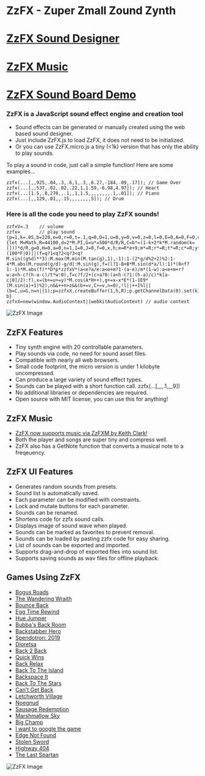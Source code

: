 # ZzFX - Zuper Zmall Zound Zynth

# [ZzFX Sound Designer](https://killedbyapixel.github.io/ZzFX)
# [ZzFX Music](https://keithclark.github.io/ZzFXM/)
# [ZzFX Sound Board Demo](https://codepen.io/KilledByAPixel/full/BaowKzv)

### ZzFX is a JavaScript sound effect engine and creation tool

- Sound effects can be generated or manually created using the web based sound designer.
- Just include ZzFX.js to load ZzFX, it does not need to be initialized.
- Or you can use ZzFX.micro.js a tiny (<1k) version that has only the ability to play sounds.

To play a sound in code, just call a simple function! Here are some examples...

```
zzfx(...[,,925,.04,.3,.6,1,.3,,6.27,-184,.09,.17]); // Game Over
zzfx(...[,,537,.02,.02,.22,1,1.59,-6.98,4.97]); // Heart
zzfx(...[1.5,.8,270,,.1,,1,1.5,,,,,,,,.1,.01]); // Piano
zzfx(...[,,129,.01,,.15,,,,,,,,5]); // Drum
```

### Here is all the code you need to play ZzFX sounds!

```
zzfxV=.3    // volume
zzfx=       // play sound
(p=1,k=.05,b=220,e=0,r=0,t=.1,q=0,D=1,u=0,y=0,v=0,z=0,l=0,E=0,A=0,F=0,c=0,w=1,m=0,B=0)=>{let M=Math,R=44100,d=2*M.PI,G=u*=500*d/R/R,C=b*=(1-k+2*k*M.random(k=[]))*d/R,g=0,H=0,a=0,n=1,I=0,J=0,f=0,x,h;e=R*e+9;m*=R;r*=R;t*=R;c*=R;y*=500*d/R**3;A*=d/R;v*=d/R;z*=R;l=R*l|0;for(h=e+m+r+t+c|0;a<h;k[a++]=f)++J%(100*F|0)||(f=q?1<q?2<q?3<q?M.sin((g%d)**3):M.max(M.min(M.tan(g),1),-1):1-(2*g/d%2+2)%2:1-4*M.abs(M.round(g/d)-g/d):M.sin(g),f=(l?1-B+B*M.sin(d*a/l):1)*(0<f?1:-1)*M.abs(f)**D*p*zzfxV*(a<e?a/e:a<e+m?1-(a-e)/m*(1-w):a<e+m+r?w:a<h-c?(h-a-c)/t*w:0),f=c?f/2+(c>a?0:(a<h-c?1:(h-a)/c)*k[a-c|0]/2):f),x=(b+=u+=y)*M.cos(A*H++),g+=x-x*E*(1-1E9*(M.sin(a)+1)%2),n&&++n>z&&(b+=v,C+=v,n=0),!l||++I%l||(b=C,u=G,n=n||1);p=zzfxX.createBuffer(1,h,R);p.getChannelData(0).set(k);b=zzfxX.createBufferSource();b.buffer=p;b.connect(zzfxX.destination);b.start();return b}
zzfxX=new(window.AudioContext||webkitAudioContext) // audio context
```

![ZzFX Image](/screenshot.jpg)

## ZzFX Features

- Tiny synth engine with 20 controllable parameters.
- Play sounds via code, no need for sound asset files.
- Compatible with nearly all web browsers.
- Small code footprint, the micro version is under 1 kilobyte uncompressed.
- Can produce a large variety of sound effect types.
- Sounds can be played with a short function call. zzfx(...[,,,,.1,,,,9])
- No additional libraries or dependencies are required.
- Open source with MIT license, you can use this for anything!

## ZzFX Music

- [ZzFX now supports music via ZzFXM by Keith Clark!](https://keithclark.github.io/ZzFXM/)
- Both the player and songs are super tiny and compress well.
- ZzFX also has a GetNote function that converts a musical note to a freqeuency.

## ZzFX UI Features

- Generates random sounds from presets.
- Sound list is automatically saved.
- Each parameter can be modified with constraints.
- Lock and mutate buttons for each parameter.
- Sounds can be renamed.
- Shortens code for zzfx sound calls.
- Displays image of sound wave when played.
- Sounds can be marked as favorites to prevent removal.
- Sounds can be loaded by pasting zzfx code for easy sharing.
- List of sounds can be exported and imported.
- Supports drag-and-drop of exported files into sound list.
- Supports saving sounds as wav files for offline playback.

## Games Using ZzFX

- [Bogus Roads](https://www.newgrounds.com/portal/view/747570)
- [The Wandering Wraith](https://js13kgames.com/entries/the-wandering-wraith)
- [Bounce Back](https://www.newgrounds.com/portal/view/755171)
- [Egg Time Rewind](https://killedbyapixel.itch.io/egg-time)
- [Hue Jumper](https://killedbyapixel.itch.io/hue-jumper)
- [Bubba's Back Room](https://js13kgames.com/entries/bubbas-back-room)
- [Backstabber Hero](https://js13kgames.com/entries/backstabber-hero)
- [Spendotron: 2019](https://killedbyapixel.itch.io/currency-wars)
- [Dioretsa](https://js13kgames.com/entries/20461-dioretsa)
- [Back 2 Back](https://js13kgames.com/entries/back-2-back)
- [Quick Wins](https://js13kgames.com/entries/quick-wins)
- [Back Relax](http://js13kgames.com/entries/back-relax)
- [Back To The Island](https://js13kgames.com/entries/back-to-the-island)
- [Backspace It](http://js13kgames.com/entries/backspace-it)
- [Back To The Stars](https://js13kgames.com/entries/back-to-the-stars)
- [Can't Get Back](https://js13kgames.com/entries/cant-get-back)
- [Letchworth Village](https://js13kgames.com/entries/letchworth-village)
- [Noegnud](https://js13kgames.com/entries/noegnud)
- [Sausage Redemption](https://gogoprog.itch.io/sausage-redemption)
- [Marshmallow Sky](https://github.com/baturinsky/marshmallow-sky) 
- [Big Champ](https://js13kgames.com/entries/big-champ)
- [I want to google the game](https://js13kgames.com/entries/i-want-to-google-the-game)
- [Edge Not Found](https://js13kgames.com/entries/edge-not-found)
- [Stolen Sword](https://js13kgames.com/entries/stolen-sword)
- [Highway 404](https://js13kgames.com/entries/highway-404)
- [The Last Spartan](https://js13kgames.com/entries/the-last-spartan)

![ZzFX Image](/favicon.png) 
